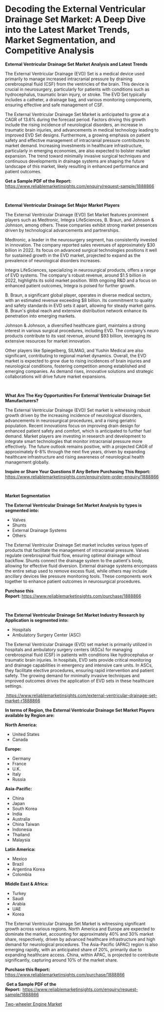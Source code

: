 <p><h1>Decoding the External Ventricular Drainage Set Market: A Deep Dive into the Latest Market Trends, Market Segmentation, and Competitive Analysis</h1></p><p><strong>External Ventricular Drainage Set Market Analysis and Latest Trends</strong></p>
<p><p>The External Ventricular Drainage (EVD) Set is a medical device used primarily to manage increased intracranial pressure by draining cerebrospinal fluid (CSF) from the ventricles of the brain. This device is crucial in neurosurgery, particularly for patients with conditions such as hydrocephalus, traumatic brain injury, or stroke. The EVD Set typically includes a catheter, a drainage bag, and various monitoring components, ensuring effective and safe management of CSF.</p><p>The External Ventricular Drainage Set Market is anticipated to grow at a CAGR of 13.6% during the forecast period. Factors driving this growth include the rising incidence of neurological disorders, an increase in traumatic brain injuries, and advancements in medical technology leading to improved EVD Set designs. Furthermore, a growing emphasis on patient safety and effective management of intracranial pressure contributes to market demand. Increasing investments in healthcare infrastructure, particularly in emerging economies, are also expected to bolster market expansion. The trend toward minimally invasive surgical techniques and continuous developments in drainage systems are shaping the future landscape of this market, likely resulting in enhanced performance and patient outcomes.</p></p>
<p><strong>Get a Sample PDF of the Report:&nbsp;</strong> <a href="https://www.reliablemarketinsights.com/enquiry/request-sample/1888866?utm_campaign=1894&utm_medium=2&utm_source=Github&utm_content=ia&utm_term=14012025&utm_id=external-ventricular-drainage-set">https://www.reliablemarketinsights.com/enquiry/request-sample/1888866</a></p>
<p>&nbsp;</p>
<p><strong>External Ventricular Drainage Set Major Market Players</strong></p>
<p><p>The External Ventricular Drainage (EVD) Set Market features prominent players such as Medtronic, Integra LifeSciences, B. Braun, and Johnson & Johnson, among others. These companies exhibit strong market presences driven by technological advancements and partnerships.</p><p>Medtronic, a leader in the neurosurgery segment, has consistently invested in innovation. The company reported sales revenues of approximately $30 billion in 2022. Its focus on advanced surgical technologies positions it well for sustained growth in the EVD market, projected to expand as the prevalence of neurological disorders increases.</p><p>Integra LifeSciences, specializing in neurosurgical products, offers a range of EVD systems. The company's robust revenue, around $1.5 billion in 2022, highlights its solid market position. With ongoing R&D and a focus on enhanced patient outcomes, Integra is poised for further growth.</p><p>B. Braun, a significant global player, operates in diverse medical sectors, with an estimated revenue exceeding $8 billion. Its commitment to quality and safety standards in EVD sets it apart, allowing for steady market gains. B. Braun's global reach and extensive distribution network enhance its penetration into emerging markets.</p><p>Johnson & Johnson, a diversified healthcare giant, maintains a strong interest in various surgical procedures, including EVD. The company’s neuro products contribute to its vast revenue, around $93 billion, leveraging its extensive resources for market innovation.</p><p>Other players like Spiegelberg, SILMAG, and Yushin Medical are also significant, contributing to regional market dynamics. Overall, the EVD market is expected to grow due to rising incidences of brain injuries and neurological conditions, fostering competition among established and emerging companies. As demand rises, innovative solutions and strategic collaborations will drive future market expansions.</p></p>
<p>&nbsp;</p>
<p><strong>What Are The Key Opportunities For External Ventricular Drainage Set Manufacturers?</strong></p>
<p><p>The External Ventricular Drainage (EVD) Set market is witnessing robust growth driven by the increasing incidence of neurological disorders, advancements in neurosurgical procedures, and a rising geriatric population. Recent innovations focus on improving drain design for enhanced patient safety and comfort, which is anticipated to further fuel demand. Market players are investing in research and development to integrate smart technologies that monitor intracranial pressure more effectively. The future outlook remains positive, with a projected CAGR of approximately 6-8% through the next five years, driven by expanding healthcare infrastructure and rising awareness of neurological health management globally.</p></p>
<p><strong>Inquire or Share Your Questions If Any Before Purchasing This Report:</strong> <a href="https://www.reliablemarketinsights.com/enquiry/pre-order-enquiry/1888866?utm_campaign=1894&utm_medium=2&utm_source=Github&utm_content=ia&utm_term=14012025&utm_id=external-ventricular-drainage-set">https://www.reliablemarketinsights.com/enquiry/pre-order-enquiry/1888866</a></p>
<p>&nbsp;</p>
<p><strong>Market Segmentation</strong></p>
<p><strong>The External Ventricular Drainage Set Market Analysis by types is segmented into:</strong></p>
<p><ul><li>Valves</li><li>Shunts</li><li>External Drainage Systems</li><li>Others</li></ul></p>
<p><p>The External Ventricular Drainage Set market includes various types of products that facilitate the management of intracranial pressure. Valves regulate cerebrospinal fluid flow, ensuring optimal drainage without backflow. Shunts connect the drainage system to the patient's body, allowing for effective fluid diversion. External drainage systems encompass the entire setup used to remove excess fluid, while others may include ancillary devices like pressure monitoring tools. These components work together to enhance patient outcomes in neurosurgical procedures.</p></p>
<p><strong>Purchase this Report:&nbsp;</strong><a href="https://www.reliablemarketinsights.com/purchase/1888866?utm_campaign=1894&utm_medium=2&utm_source=Github&utm_content=ia&utm_term=14012025&utm_id=external-ventricular-drainage-set">https://www.reliablemarketinsights.com/purchase/1888866</a></p>
<p>&nbsp;</p>
<p><strong>The External Ventricular Drainage Set Market Industry Research by Application is segmented into:</strong></p>
<p><ul><li>Hospitals</li><li>Ambulatory Surgery Center (ASC)</li></ul></p>
<p><p>The External Ventricular Drainage (EVD) set market is primarily utilized in hospitals and ambulatory surgery centers (ASCs) for managing cerebrospinal fluid (CSF) in patients with conditions like hydrocephalus or traumatic brain injuries. In hospitals, EVD sets provide critical monitoring and drainage capabilities in emergency and intensive care units. In ASCs, they facilitate elective procedures, ensuring rapid intervention and patient safety. The growing demand for minimally invasive techniques and improved outcomes drives the application of EVD sets in these healthcare settings.</p></p>
<p><a href="https://www.reliablemarketinsights.com/external-ventricular-drainage-set-market-r1888866?utm_campaign=1894&utm_medium=2&utm_source=Github&utm_content=ia&utm_term=14012025&utm_id=external-ventricular-drainage-set">&nbsp;https://www.reliablemarketinsights.com/external-ventricular-drainage-set-market-r1888866</a></p>
<p><strong>In terms of Region, the External Ventricular Drainage Set Market Players available by Region are:</strong></p>
<p>
    <p> <strong> North America: </strong>
        <ul>
            <li>United States</li>
            <li>Canada</li>
        </ul>
        </p> 
    <p> <strong> Europe: </strong>
        <ul>
            <li>Germany</li>
            <li>France</li>
            <li>U.K.</li>
            <li>Italy</li>
            <li>Russia</li>
        </ul>
        </p> 
    <p> <strong> Asia-Pacific: </strong>
        <ul>
            <li>China</li>
            <li>Japan</li>
            <li>South Korea</li>
            <li>India</li>
            <li>Australia</li>
            <li>China Taiwan</li>
            <li>Indonesia</li>
            <li>Thailand</li>
            <li>Malaysia</li>
        </ul>
        </p> 
    <p> <strong> Latin America: </strong>
        <ul>
            <li>Mexico</li>
            <li>Brazil</li>
            <li>Argentina Korea</li>
            <li>Colombia</li>
        </ul>
        </p> 
    <p> <strong> Middle East & Africa: </strong>
        <ul>
            <li>Turkey</li>
            <li>Saudi</li>
            <li>Arabia</li>
            <li>UAE</li>
            <li>Korea</li>
        </ul>
    </p>
    </p>
<p><p>The External Ventricular Drainage Set Market is witnessing significant growth across various regions. North America and Europe are expected to dominate the market, accounting for approximately 40% and 30% market share, respectively, driven by advanced healthcare infrastructure and high demand for neurological procedures. The Asia-Pacific (APAC) region is also emerging rapidly, with an anticipated share of 20%, primarily due to expanding healthcare access. China, within APAC, is projected to contribute significantly, capturing around 10% of the market share.</p></p>
<p><strong>Purchase this Report: </strong><a href="https://www.reliablemarketinsights.com/purchase/1888866?utm_campaign=1894&utm_medium=2&utm_source=Github&utm_content=ia&utm_term=14012025&utm_id=external-ventricular-drainage-set">https://www.reliablemarketinsights.com/purchase/1888866</a></p>
<p>&nbsp;<strong>Get a Sample PDF of the Report:&nbsp;&nbsp;</strong><a href="https://www.reliablemarketinsights.com/enquiry/request-sample/1888866?utm_campaign=1894&utm_medium=2&utm_source=Github&utm_content=ia&utm_term=14012025&utm_id=external-ventricular-drainage-set">https://www.reliablemarketinsights.com/enquiry/request-sample/1888866</a></p>
<p><strong></strong></p>
<p><p><a href="https://github.com/marloy8/Market-Research-Report-List-6/blob/main/two-wheeler-engine-market.md?utm_campaign=1894&utm_medium=2&utm_source=Github&utm_content=ia&utm_term=14012025&utm_id=external-ventricular-drainage-set">Two-wheeler Engine Market</a></p></p>